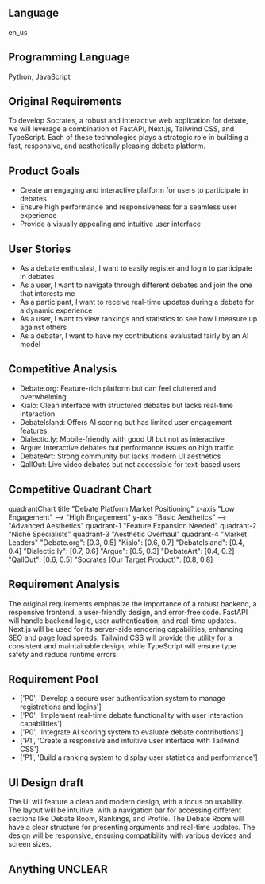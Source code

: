 ## Language

en_us

## Programming Language

Python, JavaScript

## Original Requirements

To develop Socrates, a robust and interactive web application for debate, we will leverage a combination of FastAPI, Next.js, Tailwind CSS, and TypeScript. Each of these technologies plays a strategic role in building a fast, responsive, and aesthetically pleasing debate platform.

## Product Goals

- Create an engaging and interactive platform for users to participate in debates
- Ensure high performance and responsiveness for a seamless user experience
- Provide a visually appealing and intuitive user interface

## User Stories

- As a debate enthusiast, I want to easily register and login to participate in debates
- As a user, I want to navigate through different debates and join the one that interests me
- As a participant, I want to receive real-time updates during a debate for a dynamic experience
- As a user, I want to view rankings and statistics to see how I measure up against others
- As a debater, I want to have my contributions evaluated fairly by an AI model

## Competitive Analysis

- Debate.org: Feature-rich platform but can feel cluttered and overwhelming
- Kialo: Clean interface with structured debates but lacks real-time interaction
- DebateIsland: Offers AI scoring but has limited user engagement features
- Dialectic.ly: Mobile-friendly with good UI but not as interactive
- Argue: Interactive debates but performance issues on high traffic
- DebateArt: Strong community but lacks modern UI aesthetics
- QallOut: Live video debates but not accessible for text-based users

## Competitive Quadrant Chart

quadrantChart
    title "Debate Platform Market Positioning"
    x-axis "Low Engagement" --> "High Engagement"
    y-axis "Basic Aesthetics" --> "Advanced Aesthetics"
    quadrant-1 "Feature Expansion Needed"
    quadrant-2 "Niche Specialists"
    quadrant-3 "Aesthetic Overhaul"
    quadrant-4 "Market Leaders"
    "Debate.org": [0.3, 0.5]
    "Kialo": [0.6, 0.7]
    "DebateIsland": [0.4, 0.4]
    "Dialectic.ly": [0.7, 0.6]
    "Argue": [0.5, 0.3]
    "DebateArt": [0.4, 0.2]
    "QallOut": [0.6, 0.5]
    "Socrates (Our Target Product)": [0.8, 0.8]

## Requirement Analysis

The original requirements emphasize the importance of a robust backend, a responsive frontend, a user-friendly design, and error-free code. FastAPI will handle backend logic, user authentication, and real-time updates. Next.js will be used for its server-side rendering capabilities, enhancing SEO and page load speeds. Tailwind CSS will provide the utility for a consistent and maintainable design, while TypeScript will ensure type safety and reduce runtime errors.

## Requirement Pool

- ['P0', 'Develop a secure user authentication system to manage registrations and logins']
- ['P0', 'Implement real-time debate functionality with user interaction capabilities']
- ['P0', 'Integrate AI scoring system to evaluate debate contributions']
- ['P1', 'Create a responsive and intuitive user interface with Tailwind CSS']
- ['P1', 'Build a ranking system to display user statistics and performance']

## UI Design draft

The UI will feature a clean and modern design, with a focus on usability. The layout will be intuitive, with a navigation bar for accessing different sections like Debate Room, Rankings, and Profile. The Debate Room will have a clear structure for presenting arguments and real-time updates. The design will be responsive, ensuring compatibility with various devices and screen sizes.

## Anything UNCLEAR



